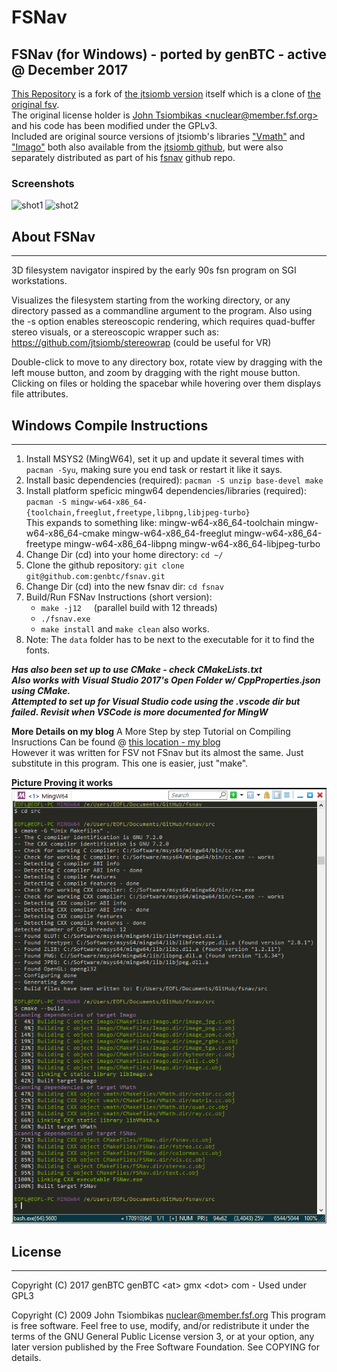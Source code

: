 # FSNav

## FSNav (for Windows) - ported by genBTC - active @ December 2017

[This Repository](https://github.com/genbtc/fsnav) is a fork of [the jtsiomb version](https://github.com/jtsiomb/fsnav/) itself which is a clone of [the original fsv](https://fsv.sourceforge.net/). <br>
The original license holder is [John Tsiombikas &lt;nuclear@member.fsf.org&gt;](https://github.com/jtsiomb) and his code has been modified under the GPLv3. <br>
Included are original source versions of jtsiomb's libraries ["Vmath"](https://github.com/jtsiomb/libvmath) and ["Imago"](https://github.com/jtsiomb/libimago) both also available from the [jtsiomb github](https://github.com/jtsiomb/), but were also separately distributed as part of his [fsnav](https://github.com/jtsiomb/fsnav/) github repo. <br>

### Screenshots

![shot1](https://nuclear.mutantstargoat.com/sw/misc/fsnav1_thumb.png)
![shot2](https://nuclear.mutantstargoat.com/sw/misc/fsnav2_thumb.png)

## About FSNav

------------

3D filesystem navigator inspired by the early 90s fsn program on SGI workstations.

Visualizes the filesystem starting from the working directory, or any directory passed as a commandline argument to the program. Also using the -s option enables stereoscopic rendering, which requires quad-buffer stereo visuals, or a stereoscopic wrapper such as: https://github.com/jtsiomb/stereowrap
(could be useful for VR)

Double-click to move to any directory box, rotate view by dragging with the left mouse button, and zoom by dragging with the right mouse button.
Clicking on files or holding the spacebar while hovering over them displays file attributes.

## **Windows Compile Instructions**

------------

1. Install MSYS2 (MingW64), set it up and update it several times with `pacman -Syu`, making sure you end task or restart it like it says.<br>
1. Install basic dependencies (required): `pacman -S unzip base-devel make`<br>
1. Install platform speficic mingw64 dependencies/libraries (required): <br>`pacman -S mingw-w64-x86_64-{toolchain,freeglut,freetype,libpng,libjpeg-turbo}` <br> This expands to something like: mingw-w64-x86_64-toolchain mingw-w64-x86_64-cmake mingw-w64-x86_64-freeglut mingw-w64-x86_64-freetype mingw-w64-x86_64-libpng mingw-w64-x86_64-libjpeg-turbo <br>
1. Change Dir (cd) into your home directory: `cd ~/` <br>
1. Clone the github repository: `git clone git@github.com:genbtc/fsnav.git` <br>
1. Change Dir (cd) into the new fsnav dir: `cd fsnav` <br>
1. Build/Run FSNav Instructions (short version):
    - `make -j12`       &nbsp;&nbsp;&nbsp;&nbsp;(parallel build with 12 threads)
    - `./fsnav.exe`
    - `make install` and `make clean` also works.
1. Note: The `data` folder has to be next to the executable for it to find the fonts.

***Has also been set up to use CMake - check CMakeLists.txt*** <br>
***Also works with Visual Studio 2017's Open Folder w/ CppProperties.json using CMake.*** <br>
***Attempted to set up for Visual Studio code using the .vscode dir but failed. Revisit when VSCode is more documented for MingW*** <br>

**More Details on my blog**
A More Step by step Tutorial on Compiling Insructions Can be found @ [this location - my blog](https://mrlithium.blogspot.com/2017/07/compiling-fsv-jurassic-park-program-on.html) <br>
However it was written for FSV not FSnav but its almost the same. Just substitute in this program. This one is easier, just "make".

**Picture Proving it works**
![MingWCompiles](/BuildingFSNav-with-Cmake-MingW.png?raw=true "MingW Compiles on Windows OK") <br>

## License

------------

Copyright (C) 2017 genBTC  genBTC &lt;at&gt; gmx &lt;dot&gt; com - Used under GPL3

Copyright (C) 2009 John Tsiombikas nuclear@member.fsf.org This program is free software. Feel free to use, modify, and/or redistribute it under the terms of the GNU General Public License version 3, or at your option, any later version published by the Free Software Foundation. See COPYING for details.